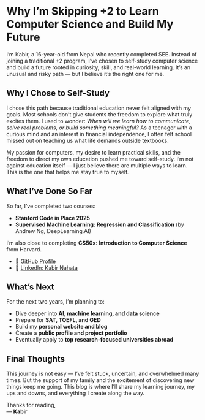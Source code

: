 # Why I’m Skipping +2 to Learn Computer Science and Build My Future

I’m Kabir, a 16-year-old from Nepal who recently completed SEE. Instead of joining a traditional +2 program, I’ve chosen to self-study computer science and build a future rooted in curiosity, skill, and real-world learning. It’s an unusual and risky path — but I believe it’s the right one for me.

## Why I Chose to Self-Study

I chose this path because traditional education never felt aligned with my goals. Most schools don’t give students the freedom to explore what truly excites them. I used to wonder: *When will we learn how to communicate, solve real problems, or build something meaningful?* As a teenager with a curious mind and an interest in financial independence, I often felt school missed out on teaching us what life demands outside textbooks.

My passion for computers, my desire to learn practical skills, and the freedom to direct my own education pushed me toward self-study. I’m not against education itself — I just believe there are multiple ways to learn. This is the one that helps me stay true to myself.

## What I’ve Done So Far

So far, I’ve completed two courses:

- **Stanford Code in Place 2025**
- **Supervised Machine Learning: Regression and Classification** (by Andrew Ng, DeepLearning.AI)

I’m also close to completing **CS50x: Introduction to Computer Science** from Harvard.

- 🔗 [GitHub Profile](https://github.com/kabirNahata)
- 🔗 [LinkedIn: Kabir Nahata](https://www.linkedin.com/in/kabirnahata)

## What’s Next

For the next two years, I’m planning to:

- Dive deeper into **AI, machine learning, and data science**
- Prepare for **SAT, TOEFL, and GED**
- Build my **personal website and blog**
- Create a **public profile and project portfolio**
- Eventually apply to **top research-focused universities abroad**

## Final Thoughts

This journey is not easy — I’ve felt stuck, uncertain, and overwhelmed many times. But the support of my family and the excitement of discovering new things keep me going. This blog is where I’ll share my learning journey, my ups and downs, and everything I create along the way.

Thanks for reading,  
— **Kabir**
